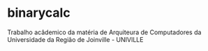 # binarycalc
Trabalho acâdemico da matéria de Arquiteura de Computadores da Universidade da Região de Joinville - UNIVILLE

